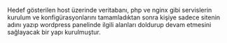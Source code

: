 Hedef gösterilen host üzerinde veritabanı, php ve nginx gibi servislerin kurulum ve konfigürasyonlarını tamamladıktan sonra kişiye sadece sitenin adını yazıp wordpress panelinde ilgili alanları doldurup devam etmesini sağlayacak bir yapı kurulmuştur. 
